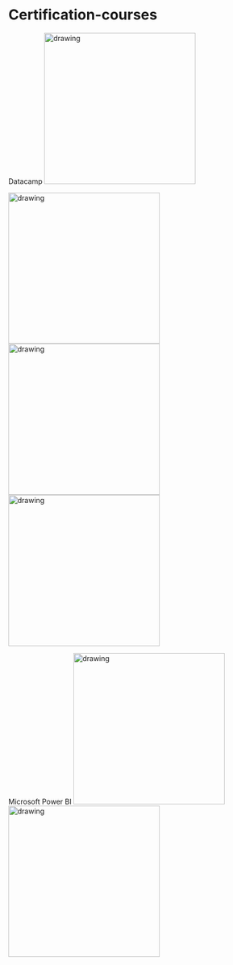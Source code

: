 # Certification-courses

Datacamp
<img src="https://user-images.githubusercontent.com/73905390/111716964-dbf76580-8835-11eb-9dc2-d693d6034d38.png" alt="drawing" width="300"/>

<img src="https://user-images.githubusercontent.com/73905390/111717860-b0757a80-8837-11eb-970e-5b8ee212bedd.png" alt="drawing" width="300"/>
<div>
<img src="https://user-images.githubusercontent.com/73905390/111718244-51fccc00-8838-11eb-9372-2d502c526f60.png" alt="drawing" width="300"/>
<img src="https://user-images.githubusercontent.com/73905390/111718656-17476380-8839-11eb-8ba2-7d77c1dd276d.png" alt="drawing" width="300"/>
  
 Microsoft Power BI
<img src="https://user-images.githubusercontent.com/73905390/111718814-655c6700-8839-11eb-8d22-5a94faf0b3c6.png" alt="drawing" width="300"/>
<img src="https://user-images.githubusercontent.com/73905390/111719028-ca17c180-8839-11eb-9385-dff949e381fc.png" alt="drawing" width="300"/>



